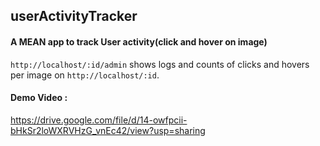 ## userActivityTracker

#### A MEAN app to track User activity(click and hover on image)

`http://localhost/:id/admin` shows logs and counts of clicks and hovers per image on `http://localhost/:id`.

#### Demo Video : 

https://drive.google.com/file/d/14-owfpcii-bHkSr2loWXRVHzG_vnEc42/view?usp=sharing
